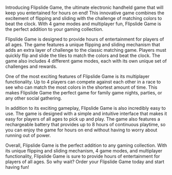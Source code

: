 Introducing Flipslide Game, the ultimate electronic handheld game that will keep you entertained for hours on end! This innovative game combines the excitement of flipping and sliding with the challenge of matching colors to beat the clock. With 4 game modes and multiplayer fun, Flipslide Game is the perfect addition to your gaming collection.

Flipslide Game is designed to provide hours of entertainment for players of all ages. The game features a unique flipping and sliding mechanism that adds an extra layer of challenge to the classic matching game. Players must quickly flip and slide the tiles to match the colors and beat the clock. The game also includes 4 different game modes, each with its own unique set of challenges and rewards.

One of the most exciting features of Flipslide Game is its multiplayer functionality. Up to 4 players can compete against each other in a race to see who can match the most colors in the shortest amount of time. This makes Flipslide Game the perfect game for family game nights, parties, or any other social gathering.

In addition to its exciting gameplay, Flipslide Game is also incredibly easy to use. The game is designed with a simple and intuitive interface that makes it easy for players of all ages to pick up and play. The game also features a rechargeable battery that provides up to 8 hours of continuous playtime, so you can enjoy the game for hours on end without having to worry about running out of power.

Overall, Flipslide Game is the perfect addition to any gaming collection. With its unique flipping and sliding mechanism, 4 game modes, and multiplayer functionality, Flipslide Game is sure to provide hours of entertainment for players of all ages. So why wait? Order your Flipslide Game today and start having fun!